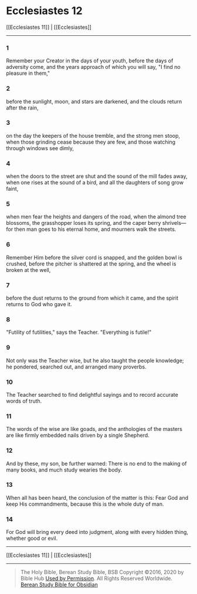 # Ecclesiastes 12

[[Ecclesiastes 11]] | [[Ecclesiastes]]

---

### 1
Remember your Creator in the days of your youth, before the days of adversity come, and the years approach of which you will say, "I find no pleasure in them,"

### 2
before the sunlight, moon, and stars are darkened, and the clouds return after the rain,

### 3
on the day the keepers of the house tremble, and the strong men stoop, when those grinding cease because they are few, and those watching through windows see dimly,

### 4
when the doors to the street are shut and the sound of the mill fades away, when one rises at the sound of a bird, and all the daughters of song grow faint,

### 5
when men fear the heights and dangers of the road, when the almond tree blossoms, the grasshopper loses its spring, and the caper berry shrivels—for then man goes to his eternal home, and mourners walk the streets.

### 6
Remember Him before the silver cord is snapped, and the golden bowl is crushed, before the pitcher is shattered at the spring, and the wheel is broken at the well,

### 7
before the dust returns to the ground from which it came, and the spirit returns to God who gave it.

### 8
"Futility of futilities," says the Teacher. "Everything is futile!"

### 9
Not only was the Teacher wise, but he also taught the people knowledge; he pondered, searched out, and arranged many proverbs.

### 10
The Teacher searched to find delightful sayings and to record accurate words of truth.

### 11
The words of the wise are like goads, and the anthologies of the masters are like firmly embedded nails driven by a single Shepherd.

### 12
And by these, my son, be further warned: There is no end to the making of many books, and much study wearies the body.

### 13
When all has been heard, the conclusion of the matter is this: Fear God and keep His commandments, because this is the whole duty of man.

### 14
For God will bring every deed into judgment, along with every hidden thing, whether good or evil.

---

[[Ecclesiastes 11]] | [[Ecclesiastes]]

---

> The Holy Bible, Berean Study Bible, BSB
> Copyright &copy;2016, 2020 by Bible Hub
> [Used by Permission](https://berean.bible/terms.htm). All Rights Reserved Worldwide.
> [Berean Study Bible for Obsidian](https://github.com/gapmiss/berean-study-bible-for-obsidian)

